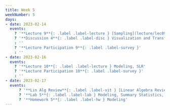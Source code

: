 ```yaml
---
title: Week 5
weekNumber: 5
days:
- date: 2023-02-14
  events:
    ? '**Lecture 9**{: .label .label-lecture } [Sampling](lecture/lec09)'
    ? '**Discussion 4**{: .label .label-disc } Visualization and Transformation [worksheet](https://drive.google.com/file/d/1BbVys9Rk-W_rt8g3zgB1QxVd7ZP5CdnM/view?usp=sharing), [worksheet notebook](https://data100.datahub.berkeley.edu/hub/user-redirect/git-pull?repo=https%3A%2F%2Fgithub.com%2FDS-100%2Fsp23&branch=main&urlpath=lab%2Ftree%2Fsp23%2Fdisc%2Fdisc04%2Fdisc04_coding_exercises.ipynb)' 
    : ''
    ? '**Lecture Participation 9**{: .label .label-survey }'
    : ''
- date: 2023-02-16
  events:
    ? '**Lecture 10**{: .label .label-lecture } Modeling, SLR'
    ? '**Lecture Participation 10**{: .label .label-survey }'
    : ''
- date: 2023-02-17
  events:
      ? '**Lin Alg Review**{: .label .label-vit } [Linear Algebra Review #2](https://edstem.org/us/courses/33744/discussion/2581425)'
      ? '**Lab 5**{: .label .label-lab } Modeling, Summary Statistics, and Loss Functions'
      ? '**Homework 5**{: .label .label-hw } Modeling'
---
```

